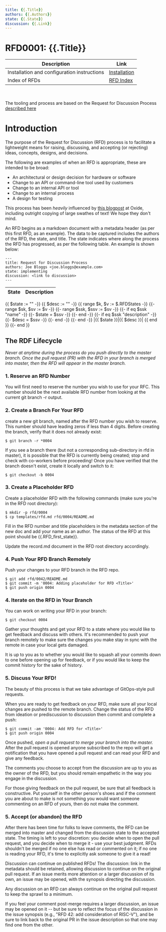 ```yaml
---
title: {{.Title}}
authors: {{.Authors}}
state: {{.State}}
discussion: {{.Link}}
---
```


# RFD0001: {{.Title}}

| Description | Link |
|---|---|
|Installation and configuration instructions| [Installation](0001/installation.md)|
| Index of RFDs | [RFD Index](index.md) |

</br></br>
The tooling and process are based on the Request for Discussion Process [described here](https://github.com/redazzo/rfd)

# Introduction

The purpose of the Request for Discussion (RFD) process is to facilitate a lightweight means for raising, discussing, and accepting (or rejecting) ideas, concepts, designs, and decisions.

The following are examples of when an RFD is appropriate, these are intended to be broad:

* An architectural or design decision for hardware or software
* Change to an API or command-line tool used by customers
* Change to an internal API or tool
* Change to an internal process
* A design for testing

This process has been *heavily* influenced by [this blogpost](https://oxide.computer/blog/rfd-1-requests-for-discussion) at Oxide, including outright copying of large swathes of text! We hope they don't mind.

An RFD begins as a markdown document with a metadata header (as per this first RFD, as an example). The data to be captured includes the authors of the RFD, the state, and title. The state indicates where along the process the RFD has progressed, as per the following table. An example is shown below:

    ---
    title: Request for Discussion Process
    authors: Joe Bloggs <joe.bloggs@example.com>
    state: implementing
    discussion: <link to discussion>
    ---

| State | Description |
|--------|-------------|
{{ $state := "" -}}
{{ $desc := "" -}}
{{ range $k, $v := $.RFDStates -}}
    {{- range $sk, $sv := $v -}}
        {{- range $ssk, $ssv := $sv -}}
            {{- if eq $ssk "name" -}}
                {{- $state = $ssv -}}
            {{- end -}}
            {{- if eq $ssk "description" -}}
                {{- $desc = $ssv -}}
            {{- end -}}
        {{- end -}}
|{{ $state }}|{{ $desc }}|
{{ end }}
{{- end }}

## The RDF Lifecycle

*Never at anytime during the process do you push directly to the master branch. Once the pull request (PR) with the RFD in your branch is merged into master, then the RFD will appear in the master branch.*

### 1. Reserve an RFD Number
You will first need to reserve the number you wish to use for your RFC. This number should be the next available RFD number from looking at the current git branch -r output.

### 2. Create a Branch For Your RFD
create a new git branch, named after the RFD number you wish to reserve. This number should have leading zeros if less than 4 digits. Before creating the branch, verify that it does not already exist:

    $ git branch -r *0004

If you see a branch there (but not a corresponding sub-directory in rfd in master), it is possible that the RFD is currently being created; stop and check with co-workers before proceeding! Once you have verified that the branch doesn't exist, create it locally and switch to it:

    $ git checkout -b 0004

### 3. Create a Placeholder RFD
Create a placeholder RFD with the following commands (make sure you're in the RFD root directory):

    $ mkdir -p rfd/0004
    $ cp templates/rfd.md rfd/0004/README.md

Fill in the RFD number and title placeholders in the metadata section of the new doc and add your name as an author. The status of the RFD at this point should be
{{.RFD_first_state}}.

Update the record.md document in the RFD root directory accordingly.

### 4. Push Your RFD Branch Remotely

Push your changes to your RFD branch in the RFD repo.

    $ git add rfd/0042/README.md
    $ git commit -m '0004: Adding placeholder for RFD <Title>'
    $ git push origin 0004

### 4. Iterate on the RFD in Your Branch
You can work on writing your RFD in your branch:

    $ git checkout 0004

Gather your thoughts and get your RFD to a state where you would like to get feedback and discuss with others. It's recommended to push your branch remotely to make sure the changes you make stay in sync with the remote in case your local gets damaged.

It is up to you as to whether you would like to squash all your commits down to one before opening up for feedback, or if you would like to keep the commit history for the sake of history.

### 5. Discuss Your RFD!
The beauty of this process is that we take advantage of GitOps-style pull requests.

When you are ready to get feedback on your RFD, make sure all your local changes are pushed to the remote branch. Change the status of the RFD from ideation or prediscussion to discussion then commit and complete a push:

    $ git commit -am '0004: Add RFD for <Title>'
    $ git push origin 0004

Once pushed, *open a pull request to merge your branch into the master.* After the pull request is opened anyone subscribed to the repo will get a notification that you have opened a pull request and can read your RFD and give any feedback.

The comments you choose to accept from the discussion are up to you as the owner of the RFD, but you should remain empathetic in the way you engage in the discussion.

For those giving feedback on the pull request, be sure that all feedback is constructive. Put yourself in the other person's shoes and if the comment you are about to make is not something you would want someone commenting on an RFD of yours, then do not make the comment.

### 5. Accept (or abandon) the RFD
After there has been time for folks to leave comments, the RFD can be merged into master and changed from the discussion state to the accepted state. The timing is left to your discretion: you decide when to open the pull request, and you decide when to merge it - use your best judgment. RFDs shouldn't be merged if no one else has read or commented on it; if no one is reading your RFD, it's time to explicitly ask someone to give it a read!

Discussion can continue on published RFDs! The discussion: link in the metadata should be retained, allowing discussion to continue on the original pull request. If an issue merits more attention or a larger discussion of its own, an issue may be opened, with the synopsis directing the discussion.

Any discussion on an RFD can always continue on the original pull request to keep the sprawl to a minimum.

If you feel your comment post-merge requires a larger discussion, an issue may be opened on it -- but be sure to reflect the focus of the discussion in the issue synopsis (e.g., "RFD 42: add consideration of RISC-V"), and be sure to link back to the original PR in the issue description so that one may find one from the other.
